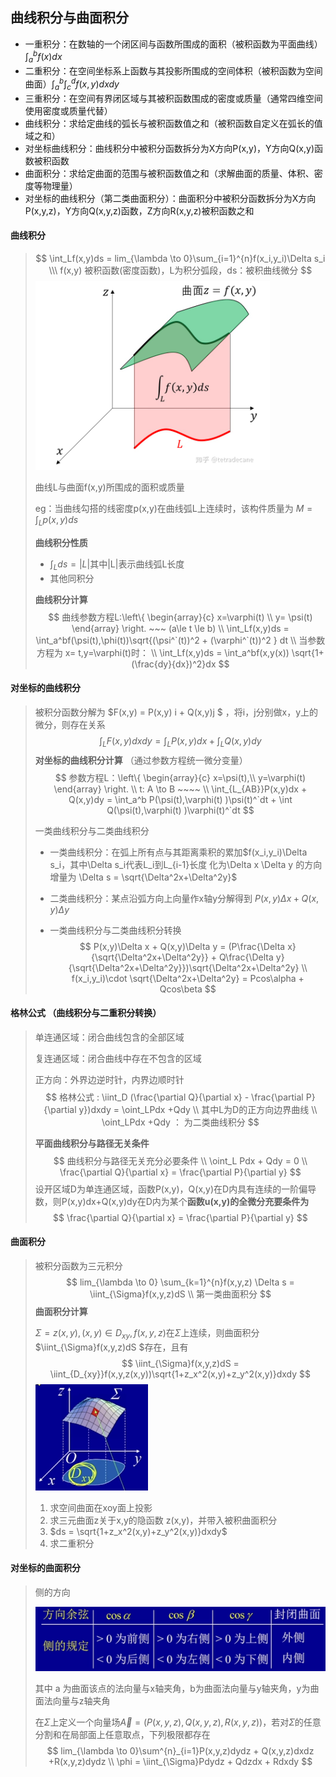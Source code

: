 ## 曲线积分与曲面积分

- 一重积分：在数轴的一个闭区间与函数所围成的面积（被积函数为平面曲线）$\int_a^{b}f(x)dx$
- 二重积分：在空间坐标系上函数与其投影所围成的空间体积（被积函数为空间曲面）$\int_a^b\int_c^df(x,y)dxdy$
- 三重积分：在空间有界闭区域与其被积函数围成的密度或质量（通常四维空间使用密度或质量代替）
- 曲线积分：求给定曲线的弧长与被积函数值之和（被积函数自定义在弧长的值域之和）
- 对坐标曲线积分：曲线积分中被积分函数拆分为X方向P(x,y)，Y方向Q(x,y)函数被积函数
- 曲面积分：求给定曲面的范围与被积函数值之和（求解曲面的质量、体积、密度等物理量）
- 对坐标的曲线积分（第二类曲面积分）：曲面积分中被积分函数拆分为X方向P(x,y,z)，Y方向Q(x,y,z)函数，Z方向R(x,y,z)被积函数之和

#### **曲线积分**

> 
> $$
> \int_Lf(x,y)ds = lim_{\lambda \to 0}\sum_{i=1}^{n}f(x_i,y_i)\Delta s_i \\\
> f(x,y) 被积函数(密度函数)，L为积分弧段，ds：被积曲线微分
> $$
> ![image-20220724102158800](img\image-20220724102158800.png) 
>
> 曲线L与曲面f(x,y)所围成的面积或质量
>
> eg：当曲线勾搭的线密度p(x,y)在曲线弧L上连续时，该构件质量为 $M=\int_Lp(x,y)ds$
>
> **曲线积分性质**
>
> - $\int_Lds =|L|$其中|L|表示曲线弧L长度
> - 其他同积分
>
> **曲线积分计算**
> $$
> 曲线参数方程L:\left\{
> 	\begin{array}{c}
> 	 x=\varphi(t)  \\
> 	 y= \psi(t) 
> 	\end{array}
> \right. ~~~ (a\le t \le b)  \\
> \int_Lf(x,y)ds = \int_a^bf(\psi(t),\phi(t))\sqrt{(\psi^`(t))^2 + (\varphi^`(t))^2 } dt \\
> 当参数方程为 x= t,y=\varphi(t)时： \\
> \int_Lf(x,y)ds = \int_a^bf(x,y(x)) \sqrt{1+(\frac{dy}{dx})^2}dx 
> $$
>

#### **对坐标的曲线积分**

> 被积分函数分解为  $F(x,y) = P(x,y) i + Q(x,y)j $ ，将i，j分别做x，y上的微分，则存在关系
> $$
>  \int_{L}  F(x,y)dxdy =  \int_L P(x,y)dx + \int_L Q(x,y)dy
> $$
> **对坐标的曲线积分计算** （通过参数方程统一微分变量）
> $$
> 参数方程L：\left\{
> 	\begin{array}{c}
> 		x=\psi(t),\\
> 		y=\varphi(t) 
> 	\end{array}
> \right. \\
> t: A \to B ~~~~ \\
> \int_{L_{AB}}P(x,y)dx + Q(x,y)dy = \int_a^b P(\psi(t),\varphi(t) )\psi(t)^`dt + \int Q(\psi(t),\varphi(t) )\varphi(t)^`dt
> $$
>
> 一类曲线积分与二类曲线积分
>
> - 一类曲线积分：在弧上所有点与其距离乘积的累加$f(x_i,y_i)\Delta s_i，其中\Delta s_i代表L_i到L_{i-1}长度 化为\Delta x \Delta y 的方向增量为 \Delta s = \sqrt{\Delta^2x+\Delta^2y}$
>
> - 二类曲线积分：某点沿弧方向上向量作x轴y分解得到 $P(x,y)\Delta x + Q(x,y)\Delta y$
>
> - 一类曲线积分与二类曲线积分转换 
>   $$
>   P(x,y)\Delta x + Q(x,y)\Delta y = (P\frac{\Delta x}{\sqrt{\Delta^2x+\Delta^2y}} + Q\frac{\Delta y}{\sqrt{\Delta^2x+\Delta^2y}})\sqrt{\Delta^2x+\Delta^2y} \\
>   f(x_i,y_i)\cdot \sqrt{\Delta^2x+\Delta^2y} = Pcos\alpha + Qcos\beta
>   $$
>

#### **格林公式**   （曲线积分与二重积分转换）

> 单连通区域：闭合曲线包含的全部区域
>
> 复连通区域：闭合曲线中存在不包含的区域
>
> 正方向：外界边逆时针，内界边顺时针
>$$
> 格林公式 :
> \iint_D (\frac{\partial Q}{\partial x} - \frac{\partial P}{\partial y})dxdy = \oint_LPdx +Qdy \\ 其中L为D的正方向边界曲线 \\
> \oint_LPdx +Qdy ： 为二类曲线积分
> $$
> 
> 
> **平面曲线积分与路径无关条件**
>$$
> 曲线积分与路径无关充分必要条件 \\
> \oint_L Pdx + Qdy = 0  \\
>  \frac{\partial Q}{\partial x} =  \frac{\partial P}{\partial y}
>$$
> 设开区域D为单连通区域，函数P(x,y)，Q(x,y)在D内具有连续的一阶偏导数，则P(x,y)dx+Q(x,y)dy在D内为某个**函数u(x,y)的全微分充要条件为** 
>$$
> \frac{\partial Q}{\partial x} = \frac{\partial P}{\partial y}
> $$

#### **曲面积分**

> 被积分函数为三元积分
> $$
> lim_{\lambda \to 0} \sum_{k=1}^{n}f(x,y,z) \Delta s = \iint_{\Sigma}f(x,y,z)dS \\
> 第一类曲面积分
> $$
> **曲面积分计算**
>
> $\Sigma =z(x,y),(x,y)\in D_{xy},f(x,y,z)$在$\Sigma$上连续，则曲面积分$\iint_{\Sigma}f(x,y,z)dS $存在，且有 
> $$
> \iint_{\Sigma}f(x,y,z)dS = \iint_{D_{xy}}f(x,y,z(x,y))\sqrt{1+z_x^2(x,y)+z_y^2(x,y)}dxdy
> $$
> <img src="img/image-20220728004149155.png" alt="image-20220728004149155" style="zoom:50%;" /> 
>
> 1. 求空间曲面在xoy面上投影
> 2. 求三元曲面z关于x,y的隐函数 z(x,y)，并带入被积曲面积分
> 3. $ds = \sqrt{1+z_x^2(x,y)+z_y^2(x,y)}dxdy$
> 4. 求二重积分

#### **对坐标的曲面积分**

> 侧的方向
>
> <img src="img/image-20220728201751209.png" alt="image-20220728201751209" style="zoom:50%;" /> 
>
> 其中 a 为曲面该点的法向量与x轴夹角，b为曲面法向量与y轴夹角，y为曲面法向量与z轴夹角
>
> 在$\Sigma$上定义一个向量场$\vec{A}=(P(x,y,z),Q(x,y,z),R(x,y,z))$，若对$\Sigma$的任意分割和在局部面上任意取点，下列极限都存在
> $$
> lim_{\lambda \to 0}\sum^{n}_{i=1}P(x,y,z)dydz + Q(x,y,z)dxdz +R(x,y,z)dydz \\
> \phi = \iint_{\Sigma}Pdydz + Qdzdx + Rdxdy
> $$





